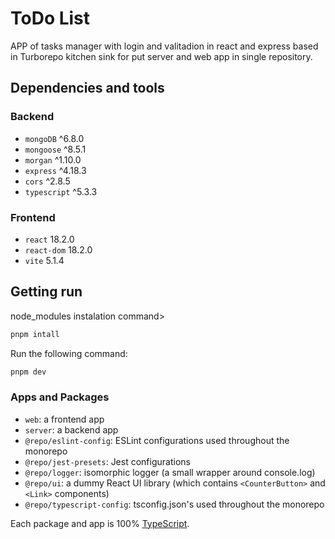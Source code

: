 # ToDo List
APP of tasks manager with login and valitadion in react and express based in Turborepo kitchen sink for put server and web app in single repository.


## Dependencies and tools
### Backend
- `mongoDB` ^6.8.0
- `mongoose` ^8.5.1
- `morgan` ^1.10.0
- `express` ^4.18.3
- `cors` ^2.8.5
- `typescript` ^5.3.3

### Frontend
- `react` 18.2.0
- `react-dom` 18.2.0
- `vite` 5.1.4

## Getting run

node_modules instalation command>
```sh
pnpm intall
```

Run the following command:
```sh
pnpm dev
```

### Apps and Packages

- `web`: a frontend app
- `server`: a backend app
- `@repo/eslint-config`: ESLint configurations used throughout the monorepo
- `@repo/jest-presets`: Jest configurations
- `@repo/logger`: isomorphic logger (a small wrapper around console.log)
- `@repo/ui`: a dummy React UI library (which contains `<CounterButton>` and `<Link>` components)
- `@repo/typescript-config`: tsconfig.json's used throughout the monorepo

Each package and app is 100% [TypeScript](https://www.typescriptlang.org/).


